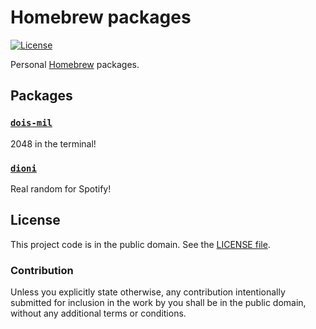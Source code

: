 # Homebrew packages

[![License][badge-1-img]][badge-1-link]

Personal [Homebrew][1] packages.

## Packages

### [`dois-mil`][2]

2048 in the terminal!

### [`dioni`][3]

Real random for Spotify!

## License

This project code is in the public domain. See the [LICENSE file][4].

### Contribution

Unless you explicitly state otherwise, any contribution intentionally submitted
for inclusion in the work by you shall be in the public domain, without any
additional terms or conditions.

[1]: https://brew.sh/
[2]: https://github.com/Nhanderu/dois-mil
[3]: https://github.com/Nhanderu/dioni
[4]: ./LICENSE

[badge-1-img]: https://img.shields.io/github/license/Nhanderu/homebrew-packages?style=flat-square
[badge-1-link]: https://github.com/Nhanderu/homebrew-packages/blob/master/LICENSE
